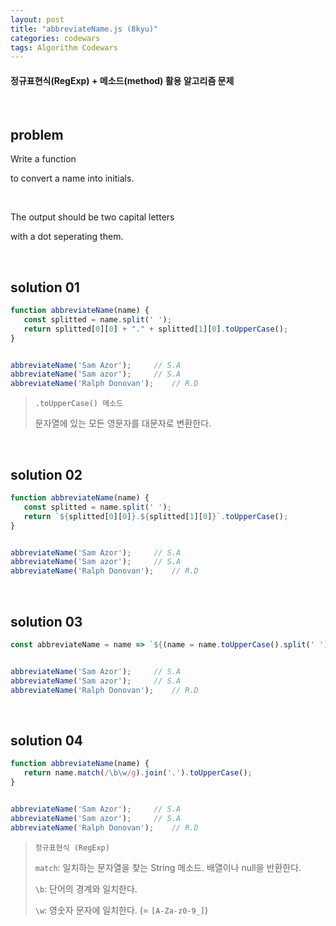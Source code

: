 ```yaml
---
layout: post
title: "abbreviateName.js (8kyu)"
categories: codewars
tags: Algorithm Codewars
---
```


#### 정규표현식(RegExp) + 메소드(method) 활용 알고리즘 문제

<br>

## problem

Write a function

to convert a name into initials.

<br>

The output should be two capital letters

with a dot seperating them.

<br>

## solution 01

```javascript
function abbreviateName(name) {
   const splitted = name.split(' ');
   return splitted[0][0] + "." + splitted[1][0].toUpperCase();
}


abbreviateName('Sam Azor');		// S.A
abbreviateName('Sam azor');		// S.A
abbreviateName('Ralph Donovan');	// R.D
```

> `.toUpperCase() 메소드`
>
> 문자열에 있는 모든 영문자를 대문자로 변환한다.

<br>

## solution 02

```javascript
function abbreviateName(name) {
   const splitted = name.split(' ');
   return `${splitted[0][0]}.${splitted[1][0]}`.toUpperCase();
}


abbreviateName('Sam Azor');		// S.A
abbreviateName('Sam azor');		// S.A
abbreviateName('Ralph Donovan');	// R.D
```

<br>

## solution 03

```javascript
const abbreviateName = name => `${(name = name.toUpperCase().split(' '))[0][0]}.${name[1][0]}`;


abbreviateName('Sam Azor');		// S.A
abbreviateName('Sam azor');		// S.A
abbreviateName('Ralph Donovan');	// R.D
```

<br>

## solution 04

```javascript
function abbreviateName(name) {
   return name.match(/\b\w/g).join('.').toUpperCase();
}


abbreviateName('Sam Azor');		// S.A
abbreviateName('Sam azor');		// S.A
abbreviateName('Ralph Donovan');	// R.D
```

> `정규표현식 (RegExp)`
>
> `match`: 일치하는 문자열을 찾는 String 메소드. 배열이나 null을 반환한다.
>
> `\b`: 단어의 경계와 일치한다.
>
> `\w`: 영숫자 문자에 일치한다. (= `[A-Za-z0-9_]`)

<br>